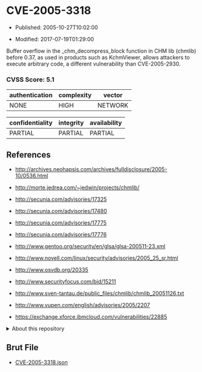 # CVE-2005-3318

- Published: 2005-10-27T10:02:00

- Modified: 2017-07-19T01:29:00

Buffer overflow in the _chm_decompress_block function in CHM lib (chmlib) before 0.37, as used in products such as KchmViewer, allows attackers to execute arbitrary code, a different vulnerability than CVE-2005-2930.

### CVSS Score: **5.1**

| authentication | complexity | vector |
| --- | --- | --- |
| NONE | HIGH | NETWORK |

| confidentiality | integrity | availability |
| --- | --- | --- |
| PARTIAL | PARTIAL | PARTIAL |

## References

* http://archives.neohapsis.com/archives/fulldisclosure/2005-10/0536.html

* http://morte.jedrea.com/~jedwin/projects/chmlib/

* http://secunia.com/advisories/17325

* http://secunia.com/advisories/17480

* http://secunia.com/advisories/17775

* http://secunia.com/advisories/17776

* http://www.gentoo.org/security/en/glsa/glsa-200511-23.xml

* http://www.novell.com/linux/security/advisories/2005_25_sr.html

* http://www.osvdb.org/20335

* http://www.securityfocus.com/bid/15211

* http://www.sven-tantau.de/public_files/chmlib/chmlib_20051126.txt

* http://www.vupen.com/english/advisories/2005/2207

* https://exchange.xforce.ibmcloud.com/vulnerabilities/22885

<details>
<summary>About this repository</summary> 

  This repository is part of the project [Live Hack CVE](https://github.com/Live-Hack-CVE). Main website can be found [www.live-hack.org](https://www.live-hack.org) 
  
  Made by [Sn0wAlice](https://github.com/Sn0wAlice) for the people that care about security and need to have a feed of the latest CVEs. Hope you enjoy it, don't forget to star the repo and follow me on [Twitter](https://twitter.com/Sn0wAlice) and [Github](https://github.com/Sn0wAlice). And that is my [personnal website](https://www.alice-snow.me/)

  - [Home Page](https://github.com/Live-Hack-CVE)
  - [Framework](https://github.com/Live-Hack-CVE/cve-framework)
  - [CVE database](https://github.com/Live-Hack-CVE/full_database)
  - [Changelog](https://github.com/Live-Hack-CVE/Changelog)
</details>

## Brut File

* [CVE-2005-3318.json](https://raw.githubusercontent.com/Live-Hack-CVE/full_database/main/cves/2005/CVE-2005-3318.json)

